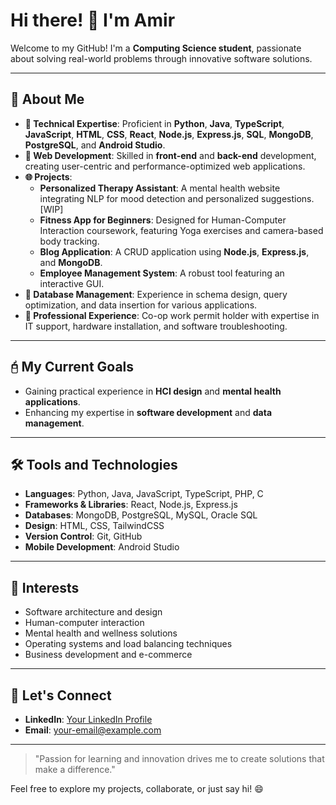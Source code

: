 # Hi there! 👋 I'm Amir

Welcome to my GitHub! I'm a **Computing Science student**, passionate about solving real-world problems through innovative software solutions.

---

## 🚀 About Me
- **🔧 Technical Expertise**: Proficient in **Python**, **Java**, **TypeScript**, **JavaScript**, **HTML**, **CSS**, **React**, **Node.js**, **Express.js**, **SQL**, **MongoDB**, **PostgreSQL**, and **Android Studio**.
- **🔅 Web Development**: Skilled in **front-end** and **back-end** development, creating user-centric and performance-optimized web applications.
- **🌐 Projects**:
  - **Personalized Therapy Assistant**: A mental health website integrating NLP for mood detection and personalized suggestions. [WIP]
  - **Fitness App for Beginners**: Designed for Human-Computer Interaction coursework, featuring Yoga exercises and camera-based body tracking.
  - **Blog Application**: A CRUD application using **Node.js**, **Express.js**, and **MongoDB**.
  - **Employee Management System**: A robust tool featuring an interactive GUI.
- **📂 Database Management**: Experience in schema design, query optimization, and data insertion for various applications.
- **💼 Professional Experience**: Co-op work permit holder with expertise in IT support, hardware installation, and software troubleshooting.

---

## 🖯 My Current Goals
- Gaining practical experience in **HCI design** and **mental health applications**.
- Enhancing my expertise in **software development** and **data management**.

---

## 🛠️ Tools and Technologies
- **Languages**: Python, Java, JavaScript, TypeScript, PHP, C
- **Frameworks & Libraries**: React, Node.js, Express.js
- **Databases**: MongoDB, PostgreSQL, MySQL, Oracle SQL
- **Design**: HTML, CSS, TailwindCSS
- **Version Control**: Git, GitHub
- **Mobile Development**: Android Studio

---

## 🌱 Interests
- Software architecture and design
- Human-computer interaction
- Mental health and wellness solutions
- Operating systems and load balancing techniques
- Business development and e-commerce

---

## 📧 Let's Connect
- **LinkedIn**: [Your LinkedIn Profile](https://linkedin.com/in/your-profile)
- **Email**: [your-email@example.com](mailto:your-email@example.com)

---

> "Passion for learning and innovation drives me to create solutions that make a difference."

Feel free to explore my projects, collaborate, or just say hi! 😄

